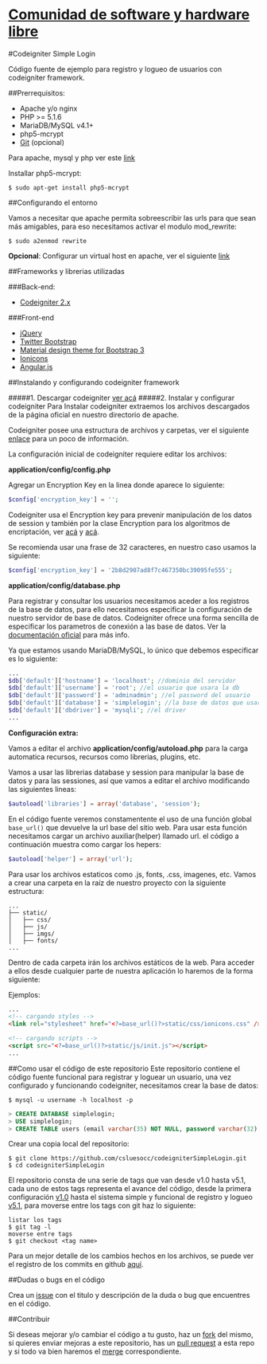 [Comunidad de software y hardware libre](http://cshluesocc.org/)
==================================

#Codeigniter Simple Login

Código fuente de ejemplo para registro y logueo de usuarios con codeigniter framework.

##Prerrequisitos:

* Apache y/o nginx
* PHP >= 5.1.6
* MariaDB/MySQL v4.1+
* php5-mcrypt
* [Git](http://git-scm.com/book/en/v2/Getting-Started-Installing-Git) (opcional) 

Para apache, mysql y php ver este [link](https://www.digitalocean.com/community/tutorials/how-to-install-linux-apache-mysql-php-lamp-stack-on-debian)

Installar php5-mcrypt:

```shell
$ sudo apt-get install php5-mcrypt
```

##Configurando el entorno

Vamos a necesitar que apache permita sobreescribir las urls para que sean más amigables, para eso necesitamos activar el modulo mod_rewrite:

```shell
$ sudo a2enmod rewrite
```

**Opcional**: Configurar un virtual host en apache, ver el siguiente [link](https://www.digitalocean.com/community/tutorials/how-to-set-up-apache-virtual-hosts-on-debian-7)

##Frameworks y librerias utilizadas

###Back-end:
* [Codeigniter 2.x](http://www.codeigniter.com/)

###Front-end
* [jQuery](http://jquery.com/)
* [Twitter Bootstrap](http://getbootstrap.com/)
* [Material design theme for Bootstrap 3](https://github.com/FezVrasta/bootstrap-material-design)
* [Ionicons](https://github.com/driftyco/ionicons)
* [Angular.js](https://angularjs.org/)

##Instalando y configurando codeigniter framework

#####1. Descargar codeigniter [ver acá](http://www.codeigniter.com/download)
#####2. Instalar y configurar codeigniter 
Para Instalar codeigniter extraemos los archivos descargados de la página oficial en nuestro directorio de apache.

Codeigniter posee una estructura de archivos y carpetas, ver el siguiente [enlace](http://andresoller.es/blog/tutorial-basico-codeigniter-ii-estructura-de-carpetas-archivos-de-configuracion-y-urls-amigables/) para un poco de información.

La configuración inicial de codeigniter requiere editar los archivos:

**application/config/config.php**

Agregar un Encryption Key en la linea donde aparece lo siguiente:

```php
$config['encryption_key'] = '';
```

Codeigniter usa el Encryption key para prevenir manipulación de los datos de session y también por la clase Encryption para los algoritmos de encriptación, ver [acá](http://www.codeigniter.com/user_guide/libraries/sessions.html) y [acá](http://www.codeigniter.com/user_guide/libraries/encryption.html).

Se recomienda usar una frase de 32 caracteres, en nuestro caso usamos la siguiente:
```php
$config['encryption_key'] = '2b8d2907ad8f7c467350bc39095fe555';
```

**application/config/database.php**

Para registrar y consultar los usuarios necesitamos aceder a los registros de la base de datos, para ello necesitamos especificar la configuración de nuestro servidor de base de datos. Codeigniter ofrece una forma sencilla de especificar los parametros de conexión a las base de datos. Ver la [documentación oficial](http://www.codeigniter.com/user_guide/database/configuration.html) para más info.

Ya que estamos usando MariaDB/MySQL, lo único que debemos especificar es lo siguiente:

```php
...
$db['default']['hostname'] = 'localhost'; //dominio del servidor
$db['default']['username'] = 'root'; //el usuario que usara la db
$db['default']['password'] = 'adminadmin'; //el password del usuario
$db['default']['database'] = 'simplelogin'; //la base de datos que usara la aplicación
$db['default']['dbdriver'] = 'mysqli'; //el driver 
...
```

**Configuración extra:**

Vamos a editar el archivo **application/config/autoload.php** para la carga automatica recursos, recursos como librerias, plugins, etc. 

Vamos a usar las librerias database y session para manipular la base de datos y para las sessiones, así que vamos a editar el archivo modificando las siguientes lineas:

```php
$autoload['libraries'] = array('database', 'session');
```

En el código fuente veremos constamentente el uso de una función global ```base_url()``` que devuelve la url base del sitio web. Para usar esta función necesitamos cargar un archivo auxiliar(helper) llamado url. el código a continuación muestra como cargar los hepers:

```php
$autoload['helper'] = array('url');
```

Para usar los archivos estaticos como .js, fonts, .css, imagenes, etc. Vamos a crear una carpeta en la raíz de nuestro proyecto con la siguiente estructura:

	...
	├── static/
    │   ├── css/
    │   ├── js/
    │   ├── imgs/
    │   ├── fonts/
	...

Dentro de cada carpeta irán los archivos estáticos de la web. Para acceder a ellos desde cualquier parte de nuestra aplicación lo haremos de la forma siguiente:

Ejemplos:
```html
...
<!-- cargando styles -->
<link rel="stylesheet" href="<?=base_url()?>static/css/ionicons.css" />

<!-- cargando scripts -->
<script src="<?=base_url()?>static/js/init.js"></script>
...
```

##Como usar el código de este repositorio
Este repositorio contiene el código fuente funcional para registrar y loguear un usuario, una vez configurado y funcionando codeigniter, necesitamos crear la base de datos:

```shell
$ mysql -u username -h localhost -p
```

```sql
> CREATE DATABASE simplelogin;
> USE simplelogin;
> CREATE TABLE users (email varchar(35) NOT NULL, password varchar(32) NOT NULL, name varchar(50) DEFAULT NULL, PRIMARY KEY (email));
```

Crear una copia local del repositorio:
```shell
$ git clone https://github.com/csluesocc/codeigniterSimpleLogin.git
$ cd codeigniterSimpleLogin
```
El repositorio consta de una serie de tags que van desde v1.0 hasta v5.1, cada uno de estos tags representa el avance del código, desde la primera configuración [v1.0](https://github.com/csluesocc/codeigniterSimpleLogin/releases/tag/v1.0) hasta el sistema simple y funcional de registro y logueo [v5.1](https://github.com/csluesocc/codeigniterSimpleLogin/releases/tag/v5.1), para moverse entre los tags con git haz lo siguiente:

```shell
listar los tags
$ git tag -l
moverse entre tags
$ git checkout <tag name>
```

Para un mejor detalle de los cambios hechos en los archivos, se puede ver el registro de los commits en github [aquí](https://github.com/csluesocc/codeigniterSimpleLogin/commits/master).

##Dudas o bugs en el código

Crea un [issue](https://github.com/csluesocc/codeigniterSimpleLogin/issues) con el titulo y descripción de la duda o bug que encuentres en el código.

##Contribuir

Si deseas mejorar y/o cambiar el código a tu gusto, haz un [fork](https://help.github.com/articles/fork-a-repo/) del mismo, si quieres enviar mejoras a este repositorio, has un [pull request](https://help.github.com/articles/using-pull-requests/) a esta repo y si todo va bien haremos el [merge](https://help.github.com/articles/merging-a-pull-request/) correspondiente.


